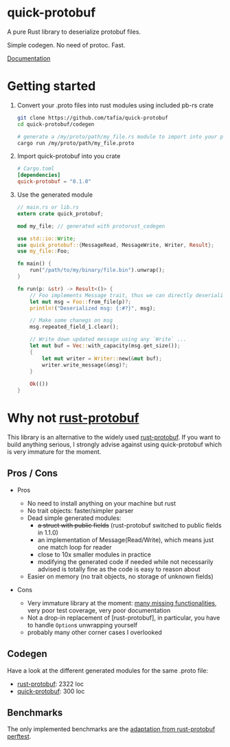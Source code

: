 # quick-protobuf

A pure Rust library to deserialize protobuf files.

Simple codegen. No need of protoc. Fast.

[Documentation](https://docs.rs/quick-protobuf)

# Getting started

1. Convert your .proto files into rust modules using included pb-rs crate

    ```sh
    git clone https://github.com/tafia/quick-protobuf
    cd quick-protobuf/codegen

    # generate a /my/proto/path/my_file.rs module to import into your project
    cargo run /my/proto/path/my_file.proto
    ```

2. Import quick-protobuf into you crate

    ```toml
    # Cargo.toml
    [dependencies]
    quick-protobuf = "0.1.0"
    ```

3. Use the generated module

    ```rust
    // main.rs or lib.rs
    extern crate quick_protobuf;

    mod my_file; // generated with protorust_codegen

    use std::io::Write;
    use quick_protobuf::{MessageRead, MessageWrite, Writer, Result};
    use my_file::Foo;

    fn main() {
        run("/path/to/my/binary/file.bin").unwrap();
    }

    fn run(p: &str) -> Result<()> {
        // Foo implements Message trait, thus we can directly deserialize .bin files
        let mut msg = Foo::from_file(p)?;
        println!("Deserialized msg: {:#?}", msg);

        // Make some chanegs on msg
        msg.repeated_field_1.clear();

        // Write down updated message using any `Write` ...
        let mut buf = Vec::with_capacity(msg.get_size());
        {
            let mut writer = Writer::new(&mut buf);
            writer.write_message(&msg)?;
        }
        
        Ok(())
    }
    ```

# Why not [rust-protobuf](https://github.com/stepancheg/rust-protobuf)

This library is an alternative to the widely used [rust-protobuf](https://github.com/stepancheg/rust-protobuf).
If you want to build anything serious, I strongly advise against using quick-protobuf which is very immature for the moment.


## Pros / Cons

- Pros
  - No need to install anything on your machine but rust
  - No trait objects: faster/simpler parser
  - Dead simple generated modules: 
    - ~~a struct with public fields~~ (rust-protobuf switched to public fields in 1.1.0)
    - an implementation of Message(Read/Write), which means just one match loop for reader
    - close to 10x smaller modules in practice
    - modifying the generated code if needed
      while not necessarily advised is totally fine as the code is easy to reason about
  - Easier on memory (no trait objects, no storage of unknown fields)

- Cons
  - Very immature library at the moment: [many missing functionalities](https://github.com/tafia/quick-protobuf/issues/12), very poor test coverage, very poor documentation
  - Not a drop-in replacement of [rust-protobuf], in particular, you have to handle `Option`s unwrapping yourself
  - probably many other corner cases I overlooked

## Codegen

Have a look at the different generated modules for the same .proto file:
- [rust-protobuf](https://github.com/tafia/quick-protobuf/blob/master/benches/rust-protobuf/perftest_data.rs): 2322 loc
- [quick-protobuf](https://github.com/tafia/quick-protobuf/blob/master/benches/rust-protobuf/perftest_data_quick.rs): 300 loc

## Benchmarks

The only implemented benchmarks are the [adaptation from rust-protobuf perftest](benches/rust-protobuf).

